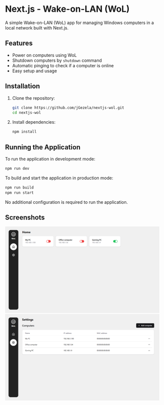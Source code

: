 # Next.js - Wake-on-LAN (WoL)
A simple Wake-on-LAN (WoL) app for managing Windows computers in a local network built with Next.js.

## Features
- Power on computers using WoL
- Shutdown computers by `shutdown` command
- Automatic pinging to check if a computer is online
- Easy setup and usage

## Installation

1. Clone the repository:
   ```sh
   git clone https://github.com/jGezela/nextjs-wol.git
   cd nextjs-wol
   ```

2. Install dependencies:
   ```sh
   npm install
   ```

## Running the Application

To run the application in development mode:
```sh
npm run dev
```

To build and start the application in production mode:
```sh
npm run build
npm run start
```

No additional configuration is required to run the application.

## Screenshots
![](/.github/screenshots/home-page.png)
![](/.github/screenshots/settings-page.png) 
